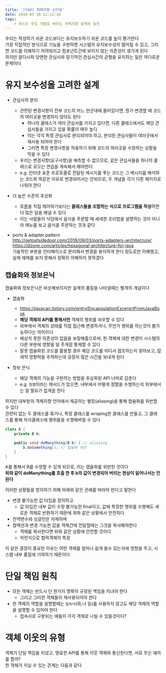 ```yaml
---
title: '[tdd] 객체지향 스타일'
date: 2019-03-30 12:12:10
tags:
    - 테스트 주도 개발로 배우는 객체지향 설계와 실천
---
```


우리는 작성하기 쉬운 코드보다는 유지보수하기 쉬운 코드를 높이 평가한다  
가장 직접적인 방식으로 기능을 구현하면 시스템의 유지보수성이 떨어질 수 있고, 그러면 코드를 이해하기 어려워지고 컴포넌트간에 보이지 않는 의존성이 생기게 된다  
하지만 알다시피 당면한 관심사와 장기적인 관심사간의 균형을 유지하는 일은 까다로운 문제이다  

# 유지 보수성을 고려한 설계  
- 관심사의 분리  
    - 관련된 변경사항이 전부 코드의 어느 한군데에 들어있다면, 뭔가 변경할 때 코드의 여러곳을 변경하지 않아도 된다  
        - 하나의 클래스가 여러 관심사를 가지고 있다면, 다른 클래스에서도 해당 관심사들을 가지고 있을 확률이 매우 높다    
        - 이는 각각 특정 관심사로 분리되어야 하고, 분리된 관심사들이 여러곳에서 재사용 되어야 한다  
        - 그러면 특정 변경사항을 적용하기 위해 코드의 여러곳을 수정하는 상황을 막을 수 있다  
    - 우리는 변경사항(요구사항)을 예측할 수 없으므로, 같은 관심사들을 하나의 클래스로 모으는 연습을 계속해서 해야한다  
    - e.g. 인터넷 표준 프로토콜로 전달된 메시지를 푸는 코드는 그 메시지를 해석하는 코드와 똑같은 이유로 변경되어서는 안되므로, 두 개념을 각기 다른 패키지로 나워야 한다  
- 더 높은 수준의 추상화  
    - 흐름을 직접 제어하기보다는 **클래스들을 조합하는 식으로 프로그램을 작성**하면 더 많은 일을 해낼 수 있다  
    - 이는 사람들이 식당에서 음식을 주문할 때 세세한 조리법을 설명하는 것이 아니라 메뉴를 보고 음식을 주문하는 것과 같다  

- ports & adapter pattern  
<http://getoutsidedoor.com/2018/09/03/ports-adapters-architecture/>  
<https://dzone.com/articles/hexagonal-architecture-for-java>  
기술적인 부분을 인터페이스로 분리해서 변경을 용이하게 한다 정도로만 이해했고, 실제 예제를 보지 못해서 정확히 이해하지 못하겠다  

## 캡슐화와 정보은닉  
캡슐화와 정보은닉은 비슷해보이지만 설계의 품질을 나타낼때는 별개의 개념이다  

- 캡술화  
    - <https://javacan.tistory.com/entry/EncapsulationExcerprtFromJavaBook>  
    - **해당 객체의 API를 통해서만** 객체의 행위를 좌우할 수 있다  
    - 외부에서 객체의 상태를 직접 접근해 변경하거나, 무언가 행위를 하는것이 불가능하다는 의미이다  
    - 예상치 못한 의존성이 없음을 보장해줌으로써, 한 객체에 대한 변경이 시스템의 다른 부분에 영향을 덜 주게끔 통제할 수 있다  
    - 잘못 캡슐화된 코드를 활용할 경우 해당 코드를 어디서 참조하는지 찾아보고, 잠재적 영향력을 추적하는데 굉장히 많은 시간을 보내게 된다  

- 정보 은닉  
    - 해당 객체의 기능을 구현하는 방법을 추상화된 API 너머로 감춘다  
    - e.g. `정렬`이라는 메서드가 있으면, 내부에서 어떻게 정렬을 수행하는지 외부에서는 알 필요가 없게끔 한다  

하지만 대부분의 객체지향 언어에서 제공하는 별칭(aliasing)을 통해 캡슐화를 위반할 수 있다  
관련이 없는 두 클래스를 묶거나, 특정 클래스를 wraping한 클래스를 만들고, 그 클래스를 통해 자식클래스에 행위들을 수행해버릴 수 있다  

```java
class A {
    private B b;

    public void doManything(B b) { // aliasing
        b.doSomething(); // 캡슐화 위반
    }
}
```

A를 통해서 B를 수정할 수 있게 되므로, 이는 캡술화를 위반한 것이다  
**위와 같이 doManything를 호출 한 후 b의 값이 변경되어 버리는 현상이 일어나서는 안된다**  

이러한 상황들을 방지하기 위해 아래와 같은 관례를 따라야 한다고 말한다  
- 변경 불가능한 값 타입을 정의하고  
    - 값 타입은 내부 값이 수정 불가능한 final이고, 값에 특정한 행위를 수행해도 새로운 객체로 반환하기 때문에 위와 같은 상황에서 안전하다  
- 전역변수와 싱글턴은 자제하며  
- 컬렉션과 변경 가능한 값을 객체간에 전달할때는 그것을 복사해야한다  
    - 객체를 복사한다면 위와 같은 상황에 안전할 것이다  
    - 저런식으로 협력객체의 특정 

이 같은 결정이 중요한 이유는 어떤 객체를 얼마나 쉽게 쓸수 있는지에 영향을 주고, 시스템 내부 품질에 기여하기 때문이다  

# 단일 책임 원칙  
- 모든 객체는 반드시 단 한가지 명확히 규정된 책임을 지녀야 한다  
    - 그리고 그러한 객체들이 재사용되어야 한다  
- 한 객체의 역할을 설명할때는 `접속사`(와,나 등)를 사용하지 않고도 해당 객체의 역할을 설명할 수 있어야 한다  
    - 접속사로 구분되는 애들이 각각 객체로 나뉠 수 있을것이다?  

# 객체 이웃의 유형  
객체가 단일 책임을 지녔고, 명료한 API를 통해 이웃 객체와 통신한다면, 서로 무슨 얘끼를 할까?  
한 객체가 지닐 수 있는 관계는 다음과 같다  




<!-- more -->